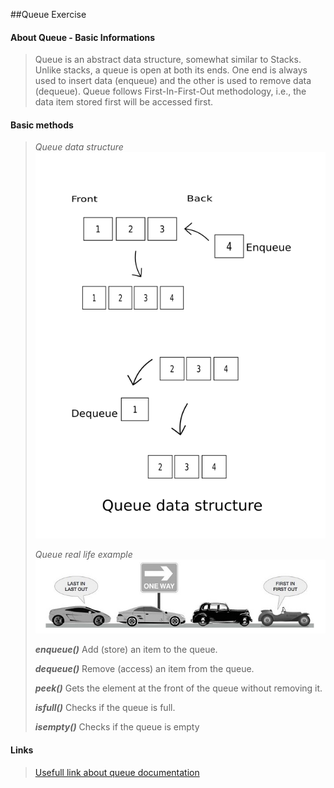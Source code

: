 ##Queue Exercise

#### About Queue - Basic Informations
> Queue is an abstract data structure, somewhat similar to Stacks. Unlike stacks, a queue is open at both its ends. 
> One end is always used to insert data (enqueue) and the other is used to remove data (dequeue). 
> Queue follows First-In-First-Out methodology, i.e., the data item stored first will be accessed first.

#### Basic methods
> _*Queue data structure*_
> ![Queue data structure](../resources/images/queue-data-structure.png)
>
> _*Queue real life example*_
> ![Queue-Real life example](../resources/images/queue-example.png)
>
> _**enqueue()**_
> Add (store) an item to the queue.
>
> _**dequeue()**_ 
> Remove (access) an item from the queue.
>
> _**peek()**_ 
> Gets the element at the front of the queue without removing it.
>
> _**isfull()**_ 
> Checks if the queue is full.
>
> _**isempty()**_ 
> Checks if the queue is empty
>


#### Links
> [Usefull link about queue documentation](https://www.softwaretestinghelp.com/java-queue-interface/#:~:text=A%20queue%20is%20a%20linear,and%20removed%20from%20the%20front.)

